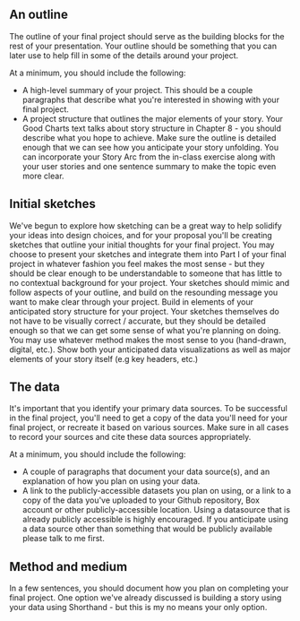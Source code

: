 ## An outline
The outline of your final project should serve as the building blocks for the rest of your presentation.  Your outline should be something that you can later use to help fill in some of the details around your project.  

At a minimum, you should include the following: 

- A high-level summary of your project.  This should be a couple paragraphs that describe what you're interested in showing with your final project.  
- A project structure that outlines the major elements of your story.  Your Good Charts text talks about story structure in Chapter 8 - you should describe what you hope to achieve.  Make sure the outline is detailed enough that we can see how you anticipate your story unfolding.  You can incorporate your Story Arc from the in-class exercise along with your user stories and one sentence summary to make the topic even more clear. 


## Initial sketches
We've begun to explore how sketching can be a great way to help solidify your ideas into design choices, and for your proposal you'll be creating sketches that outline your initial thoughts for your final project.  You may choose to present your sketches and integrate them into Part I of your final project in whatever fashion you feel makes the most sense - but they should be clear enough to be understandable to someone that has little to no contextual background for your project.  Your sketches should mimic and follow aspects of your outline, and build on the resounding message you want to make clear through your project.  Build in elements of your anticipated story structure for your project.  Your sketches themselves do not have to be visually correct / accurate, but they should be detailed enough so that we can get some sense of what you're planning on doing. You may use whatever method makes the most sense to you (hand-drawn, digital, etc.).   Show both your anticipated data visualizations as well as major elements of your story itself (e.g key headers, etc.)

## The data
It's important that you identify your primary data sources.  To be successful in the final project, you'll need to get a copy of the data you'll need for your final project, or recreate it based on various sources.  Make sure in all cases to record your sources and cite these data sources appropriately. 

At a minimum, you should include the following: 

- A couple of paragraphs that document your data source(s), and an explanation of how you plan on using your data. 
- A link to the publicly-accessible datasets you plan on using, or a link to a copy of the data you've uploaded to your Github repository, Box account or other publicly-accessible location. Using a datasource that is already publicly accessible is highly encouraged.  If you anticipate using a data source other than something that would be publicly available please talk to me first. 


## Method and medium
In a few sentences, you should document how you plan on completing your final project.  One option we've already discussed is building a story using your data using Shorthand - but this is my no means your only option.
